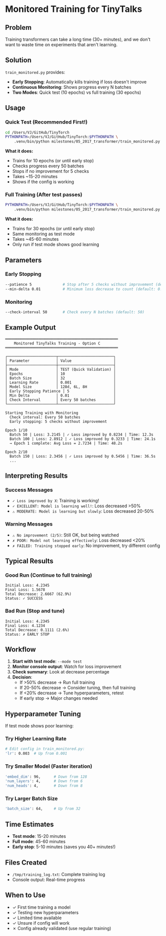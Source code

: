 # Monitored Training for TinyTalks

## Problem
Training transformers can take a long time (30+ minutes), and we don't want to waste time on experiments that aren't learning.

## Solution
`train_monitored.py` provides:
- **Early Stopping**: Automatically kills training if loss doesn't improve
- **Continuous Monitoring**: Shows progress every N batches
- **Two Modes**: Quick test (10 epochs) vs full training (30 epochs)

## Usage

### Quick Test (Recommended First!)
```bash
cd /Users/VJ/GitHub/TinyTorch
PYTHONPATH=/Users/VJ/GitHub/TinyTorch:$PYTHONPATH \
    .venv/bin/python milestones/05_2017_transformer/train_monitored.py --mode test
```

**What it does:**
- Trains for 10 epochs (or until early stop)
- Checks progress every 50 batches
- Stops if no improvement for 5 checks
- Takes ~15-20 minutes
- Shows if the config is working

### Full Training (After test passes)
```bash
PYTHONPATH=/Users/VJ/GitHub/TinyTorch:$PYTHONPATH \
    .venv/bin/python milestones/05_2017_transformer/train_monitored.py --mode full
```

**What it does:**
- Trains for 30 epochs (or until early stop)
- Same monitoring as test mode
- Takes ~45-60 minutes
- Only run if test mode shows good learning

## Parameters

### Early Stopping
```bash
--patience 5              # Stop after 5 checks without improvement (default)
--min-delta 0.01          # Minimum loss decrease to count (default: 0.01)
```

### Monitoring
```bash
--check-interval 50       # Check every N batches (default: 50)
```

## Example Output

```
═══════════════════════════════════════════════════
    Monitored TinyTalks Training - Option C       
═══════════════════════════════════════════════════

┌──────────────────────┬─────────────────────────┐
│ Parameter            │ Value                   │
├──────────────────────┼─────────────────────────┤
│ Mode                 │ TEST (Quick Validation) │
│ Epochs               │ 10                      │
│ Batch Size           │ 32                      │
│ Learning Rate        │ 0.001                   │
│ Model Size           │ 128d, 6L, 8H            │
│ Early Stopping Patience │ 5                    │
│ Min Delta            │ 0.01                    │
│ Check Interval       │ Every 50 batches        │
└──────────────────────┴─────────────────────────┘

Starting Training with Monitoring
  Check interval: Every 50 batches
  Early stopping: 5 checks without improvement

Epoch 1/10
  Batch 50 | Loss: 3.2145 | ✓ Loss improved by 0.8234 | Time: 12.3s
  Batch 100 | Loss: 2.8912 | ✓ Loss improved by 0.3233 | Time: 24.1s
  → Epoch 1 complete: Avg Loss = 2.7234 | Time: 48.2s

Epoch 2/10
  Batch 150 | Loss: 2.3456 | ✓ Loss improved by 0.5456 | Time: 36.5s
  ...
```

## Interpreting Results

### Success Messages
- `✓ Loss improved by X`: Training is working!
- `✓ EXCELLENT: Model is learning well!`: Loss decreased >50%
- `⚠ MODERATE: Model is learning but slowly`: Loss decreased 20-50%

### Warning Messages
- `⚠ No improvement (2/5)`: Still OK, but being watched
- `✗ POOR: Model not learning effectively`: Loss decreased <20%
- `✗ FAILED: Training stopped early`: No improvement, try different config

## Typical Results

### Good Run (Continue to full training)
```
Initial Loss: 4.2345
Final Loss: 1.5678
Total Decrease: 2.6667 (62.9%)
Status: ✓ SUCCESS
```

### Bad Run (Stop and tune)
```
Initial Loss: 4.2345
Final Loss: 4.1234
Total Decrease: 0.1111 (2.6%)
Status: ✗ EARLY STOP
```

## Workflow

1. **Start with test mode**: `--mode test`
2. **Monitor console output**: Watch for loss improvement
3. **Check summary**: Look at decrease percentage
4. **Decision**:
   - If >50% decrease → Run full training
   - If 20-50% decrease → Consider tuning, then full training
   - If <20% decrease → Tune hyperparameters, retest
   - If early stop → Major changes needed

## Hyperparameter Tuning

If test mode shows poor learning:

### Try Higher Learning Rate
```bash
# Edit config in train_monitored.py:
'lr': 0.003  # Up from 0.001
```

### Try Smaller Model (Faster iteration)
```bash
'embed_dim': 96,      # Down from 128
'num_layers': 4,      # Down from 6
'num_heads': 4,       # Down from 8
```

### Try Larger Batch Size
```bash
'batch_size': 64,     # Up from 32
```

## Time Estimates

- **Test mode**: 15-20 minutes
- **Full mode**: 45-60 minutes
- **Early stop**: 5-10 minutes (saves you 40+ minutes!)

## Files Created

- `/tmp/training_log.txt`: Complete training log
- Console output: Real-time progress

## When to Use

- ✓ First time training a model
- ✓ Testing new hyperparameters
- ✓ Limited time available
- ✓ Unsure if config will work
- ✗ Config already validated (use regular training)

